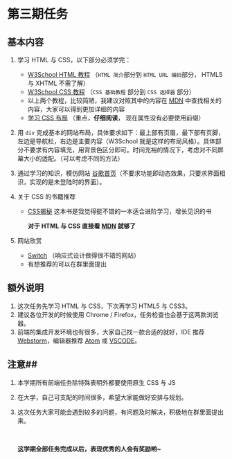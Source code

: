 # 第三期任务

## 基本内容

1. 学习 HTML 与 CSS，以下部分必须学完：

   - [W3School HTML 教程](http://www.w3school.com.cn/html/index.asp) （`HTML 简介`部分到 `HTML URL 编码`部分， HTML5 与 XHTML 不需了解）
   - [W3School CSS 教程](http://www.w3school.com.cn/css/index.asp) （`CSS 基础教程` 部分到 `CSS 选择器` 部分）
   - 以上两个教程，比较简陋，我建议对照其中的内容在 [MDN](https://developer.mozilla.org/zh-CN/docs/Web) 中查找相关的内容，大家可以得到更加详细的内容
   - [学习 CSS 布局](http://zh.learnlayout.com/toc.html) （重点，**仔细阅读**， 现在属性没有必要使用前缀）

2. 用 `div` 完成基本的网站布局，具体要求如下：最上部有页眉，最下部有页脚，左边是导航栏，右边是主要内容（W3School 就是这样的布局风格）。具体部分不要求有内容填充，用背景色区分即可。时间充裕的情况下，考虑对不同屏幕大小的适配。（可以考虑不同的方法）

3. 通过学习的知识，模仿网站 [谷歌首页](https://www.google.com/)（不要求功能即动态效果，只要求界面相识，实现的是未登陆时的界面）。

4. 关于 CSS 的书籍推荐

   - [CSS揭秘](https://www.amazon.cn/CSS%E6%8F%AD%E7%A7%98-Lea-Verou/dp/B01ET3FO86/ref=sr_1_1?ie=UTF8&qid=1508317511&sr=8-1&keywords=css%E6%8F%AD%E7%A7%98) 这本书是我觉得挺不错的一本适合进阶学习，增长见识的书

     **对于 HTML 与 CSS 直接看 [MDN](https://developer.mozilla.org/zh-CN/docs/Web) 就够了**

5. 网站欣赏

   - [Switch](http://www.nintendo.com.hk/hardware/switch/) （响应式设计做得很不错的网站）
   - 有想推荐的可以在群里面提出

## 额外说明

1. 这次任务先学习 HTML 与 CSS，下次再学习 HTML5 与 CSS3。
2. 建议各位开发的时候使用 Chrome / Firefox，任务检查也会基于这两款浏览器。
3. 前端的集成开发环境也有很多，大家自己找一款合适的就好，IDE 推荐 [Webstorm](https://www.jetbrains.com/webstorm/)，编辑器推荐 [Atom](https://atom.io/) 或 [VSCODE](https://code.visualstudio.com/)。

## 注意##

1. 本学期所有前端任务除特殊表明外都要使用原生 CSS 与 JS

2. 在大学，自己可支配的时间很多，希望大家能做好安排与规划。

3. 这次任务大家可能会遇到较多的问题，有问题及时解决，积极地在群里面提出来。

   ​

   **这学期全部任务完成以后，表现优秀的人会有奖励哟~**